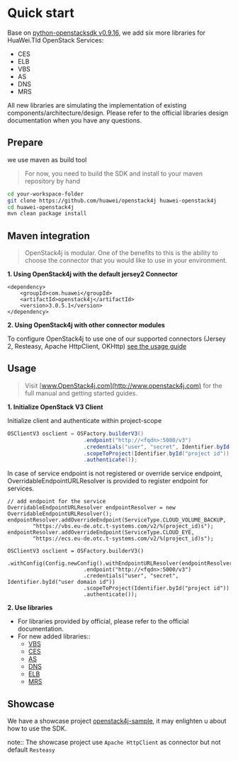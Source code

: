 # Quick start

Base on [python-openstacksdk v0.9.16](https://github.com/openstack/python-openstacksdk/tree/0.9.16), 
we add six more libraries for HuaWei.Tld OpenStack Services:

- CES
- ELB
- VBS
- AS
- DNS
- MRS

All new libraries are simulating the implementation of existing components/architecture/design. Please refer to the official libraries design documentation when you have any questions.


## Prepare

we use maven as build tool

> For now, you need to build the SDK and install to your maven repository by hand

```bash
cd your-workspace-folder
git clone https://github.com/huawei/openstack4j huawei-openstack4j
cd huawei-openstack4j
mvn clean package install
```

## Maven integration

> OpenStack4j is modular. One of the benefits to this is the ability to choose the connector that you would like to use in your environment.  


**1. Using OpenStack4j with the default jersey2 Connector**

```
<dependency>
    <groupId>com.huawei</groupId>
    <artifactId>openstack4j</artifactId>
    <version>3.0.5.1</version>
</dependency>
```


**2. Using OpenStack4j with other connector modules**

To configure OpenStack4j to use one of our supported connectors (Jersey 2, Resteasy, Apache HttpClient, OKHttp) [see the usage guide](https://github.com/ContainX/openstack4j/tree/master/connectors)

## Usage

> Visit [www.OpenStack4j.com](http://www.openstack4j.com) for the full manual and getting started guides.

**1. Initialize OpenStack V3 Client**

Initialize client and authenticate within project-scope

```java
OSClientV3 osclient = OSFactory.builderV3()
		                .endpoint("http://<fqdn>:5000/v3")
		                .credentials("user", "secret", Identifier.byId("user domain id"))
		                .scopeToProject(Identifier.byId("project id"))
		                .authenticate());
```


In case of service endpoint is not registered or override service endpoint, 
OverridableEndpointURLResolver is provided to register endpoint for services.

```
// add endpoint for the service
OverridableEndpointURLResolver endpointResolver = new OverridableEndpointURLResolver();
endpointResolver.addOverrideEndpoint(ServiceType.CLOUD_VOLUME_BACKUP,
		"https://vbs.eu-de.otc.t-systems.com/v2/%(project_id)s");
endpointResolver.addOverrideEndpoint(ServiceType.CLOUD_EYE,
		"https://ecs.eu-de.otc.t-systems.com/v2/%(project_id)s");
		
OSClientV3 osclient = OSFactory.builderV3()
						.withConfig(Config.newConfig().withEndpointURLResolver(endpointResolver))
		                .endpoint("http://<fqdn>:5000/v3")
		                .credentials("user", "secret", Identifier.byId("user domain id"))
		                .scopeToProject(Identifier.byId("project id"))
		                .authenticate());
```

**2. Use libraries**

- For libraries provided by official, please refer to the official documentation.
- For new added libraries::
	- [VBS](vbs-sdk)
	- [CES](ces-sdk)
	- [AS](as-sdk)
	- [DNS](dns-sdk)
	- [ELB](elb-sdk)
	- [MRS](mrs-sdk)
	

## Showcase

We have a showcase project [openstack4j-sample](https://github.com/huawei/openstack4j/openstack-sample), 
it may enlighten u about how to use the SDK.

note:: The showcase project use `Apache HttpClient` as connector but not default `Resteasy`

